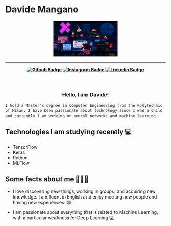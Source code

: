 # Davide Mangano

<h4 align="center">
 
<img src="MarioGIF.gif?raw=true" width="200px">

<hr>

[![Github Badge](https://img.shields.io/badge/-Facebook-blue?style=for-the-badge&logo=Facebook&logoColor=white&link=https://github.com/DavideMangano)](https://www.facebook.com/davide.mangano.5)
[![Instagram Badge](https://img.shields.io/badge/-instagram-red?style=for-the-badge&logo=instagram&logoColor=white&link=https://github.com/DavideMangano)](https://instagram.com/flexdaviss?igshid=NzMyMjgxZWIzNw==)
[![Linkedin Badge](https://img.shields.io/badge/-Linkedin-blue?style=for-the-badge&logo=Linkedin&logoColor=white&link=https://github.com/DavideMangano)](https://www.linkedin.com/in/davide-m-a56618111)


</h4>

<h3 align="center">  <br>

Hello, I am Davide!
<br>

</h3>

```
I hold a Master's degree in Computer Engineering from the Polytechnic of Milan. I have been passionate about technology since I was a child and currently I am working on neural networks and machine learning.
```
## Technologies I am studying recently 💻

- TensorFlow
- Keras
- Python
- MLFlow

## Some facts about me 👨🏻‍💻

- I love discovering new things, working in groups, and acquiring new knowledge. I am fluent in English and enjoy meeting new people and having new experiences. 😄

- I am passionate about everything that is related to Machine Learning, with a particular weakness for Deep Learning 💻
